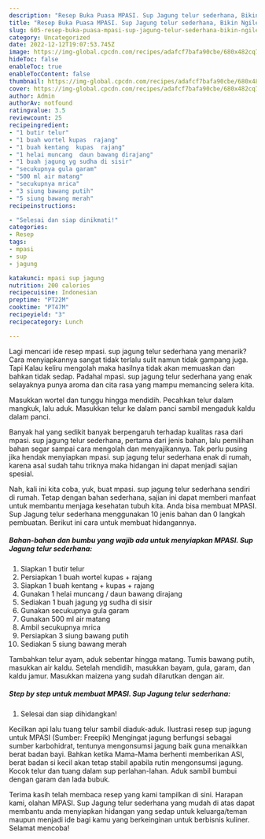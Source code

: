 ```yaml
---
description: "Resep Buka Puasa MPASI. Sup Jagung telur sederhana, Bikin Ngiler"
title: "Resep Buka Puasa MPASI. Sup Jagung telur sederhana, Bikin Ngiler"
slug: 605-resep-buka-puasa-mpasi-sup-jagung-telur-sederhana-bikin-ngiler
category: Uncategorized
date: 2022-12-12T19:07:53.745Z
image: https://img-global.cpcdn.com/recipes/adafcf7bafa90cbe/680x482cq70/mpasi-sup-jagung-telur-sederhana-foto-resep-utama.jpg
hideToc: false
enableToc: true
enableTocContent: false
thumbnail: https://img-global.cpcdn.com/recipes/adafcf7bafa90cbe/680x482cq70/mpasi-sup-jagung-telur-sederhana-foto-resep-utama.jpg
cover: https://img-global.cpcdn.com/recipes/adafcf7bafa90cbe/680x482cq70/mpasi-sup-jagung-telur-sederhana-foto-resep-utama.jpg
author: Admin
authorAv: notfound
ratingvalue: 3.5
reviewcount: 25
recipeingredient:
- "1 butir telur"
- "1 buah wortel kupas  rajang"
- "1 buah kentang  kupas  rajang"
- "1 helai muncang  daun bawang dirajang"
- "1 buah jagung yg sudha di sisir"
- "secukupnya gula garam"
- "500 ml air matang"
- "secukupnya mrica"
- "3 siung bawang putih"
- "5 siung bawang merah"
recipeinstructions:

- "Selesai dan siap dinikmati!"
categories:
- Resep
tags:
- mpasi
- sup
- jagung

katakunci: mpasi sup jagung 
nutrition: 200 calories
recipecuisine: Indonesian
preptime: "PT22M"
cooktime: "PT47M"
recipeyield: "3"
recipecategory: Lunch

---
```



Lagi mencari ide resep mpasi. sup jagung telur sederhana yang menarik? Cara menyiapkannya sangat tidak terlalu sulit namun tidak gampang juga. Tapi Kalau keliru mengolah maka hasilnya tidak akan memuaskan dan bahkan tidak sedap. Padahal mpasi. sup jagung telur sederhana yang enak selayaknya punya aroma dan cita rasa yang mampu memancing selera kita.


Masukkan wortel dan tunggu hingga mendidih. Pecahkan telur dalam mangkuk, lalu aduk. Masukkan telur ke dalam panci sambil mengaduk kaldu dalam panci.

Banyak hal yang sedikit banyak berpengaruh terhadap kualitas rasa dari mpasi. sup jagung telur sederhana, pertama dari jenis bahan, lalu pemilihan bahan segar sampai cara mengolah dan menyajikannya. Tak perlu pusing jika hendak menyiapkan mpasi. sup jagung telur sederhana enak di rumah, karena asal sudah tahu triknya maka hidangan ini dapat menjadi sajian spesial.


Nah, kali ini kita coba, yuk, buat mpasi. sup jagung telur sederhana sendiri di rumah. Tetap dengan bahan sederhana, sajian ini dapat memberi manfaat untuk membantu menjaga kesehatan tubuh kita. Anda bisa membuat MPASI. Sup Jagung telur sederhana menggunakan 10 jenis bahan dan 0 langkah pembuatan. Berikut ini cara untuk membuat hidangannya.

<!--inarticleads1-->

##### Bahan-bahan dan bumbu yang wajib ada untuk menyiapkan MPASI. Sup Jagung telur sederhana:

1. Siapkan 1 butir telur
1. Persiapkan 1 buah wortel kupas + rajang
1. Siapkan 1 buah kentang + kupas + rajang
1. Gunakan 1 helai muncang / daun bawang dirajang
1. Sediakan 1 buah jagung yg sudha di sisir
1. Gunakan secukupnya gula garam
1. Gunakan 500 ml air matang
1. Ambil secukupnya mrica
1. Persiapkan 3 siung bawang putih
1. Sediakan 5 siung bawang merah


Tambahkan telur ayam, aduk sebentar hingga matang. Tumis bawang putih, masukkan air kaldu. Setelah mendidih, masukkan bayam, gula, garam, dan kaldu jamur. Masukkan maizena yang sudah dilarutkan dengan air. 

<!--inarticleads2-->

##### Step by step untuk membuat MPASI. Sup Jagung telur sederhana:


1. Selesai dan siap dihidangkan!

Kecilkan api lalu tuang telur sambil diaduk-aduk. Ilustrasi resep sup jagung untuk MPASI (Sumber: Freepik) Mengingat jagung berfungsi sebagai sumber karbohidrat, tentunya mengonsumsi jagung baik guna menaikkan berat badan bayi. Bahkan ketika Mama-Mama berhenti memberikan ASI, berat badan si kecil akan tetap stabil apabila rutin mengonsumsi jagung. Kocok telur dan tuang dalam sup perlahan-lahan. Aduk sambil bumbui dengan garam dan lada bubuk. 

Terima kasih telah membaca resep yang kami tampilkan di sini. Harapan kami, olahan MPASI. Sup Jagung telur sederhana yang mudah di atas dapat membantu anda menyiapkan hidangan yang sedap untuk keluarga/teman maupun menjadi ide bagi kamu yang berkeinginan untuk berbisnis kuliner. Selamat mencoba!
